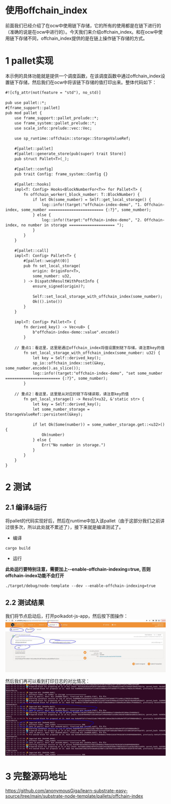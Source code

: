 # 使用offchain_index

前面我们已经介绍了在ocw中使用链下存储，它的所有的使用都是在链下进行的（准确的说是在ocw中进行的）。今天我们来介绍offchain_index。和在ocw中使用链下存储不同，offchain_index提供的是在链上操作链下存储的方式。

# 1 pallet实现
本示例的具体功能就是提供一个调度函数，在该调度函数中通过offchain_index设置链下存储，然后我们在ocw中将该链下存储的值打印出来。整体代码如下：
```
#![cfg_attr(not(feature = "std"), no_std)]

pub use pallet::*;
#[frame_support::pallet]
pub mod pallet {
	use frame_support::pallet_prelude::*;
	use frame_system::pallet_prelude::*;
	use scale_info::prelude::vec::Vec;

	use sp_runtime::offchain::storage::StorageValueRef;

	#[pallet::pallet]
	#[pallet::generate_store(pub(super) trait Store)]
	pub struct Pallet<T>(_);

	#[pallet::config]
	pub trait Config: frame_system::Config {}

	#[pallet::hooks]
	impl<T: Config> Hooks<BlockNumberFor<T>> for Pallet<T> {
		fn offchain_worker(_block_number: T::BlockNumber) {
			if let Ok(some_number) = Self::get_local_storage() {
				log::info!(target:"offchain-index-demo", "1. Offchain-index, some_number ======================== {:?}", some_number);
			} else {
				log::info!(target:"offchain-index-demo", "2. Offchain-index, no number in storage ==================== ");
			}
		}
	}

	#[pallet::call]
	impl<T: Config> Pallet<T> {
		#[pallet::weight(0)]
		pub fn set_local_storage(
			origin: OriginFor<T>,
			some_number: u32,
		) -> DispatchResultWithPostInfo {
			ensure_signed(origin)?;

			Self::set_local_storage_with_offchain_index(some_number);
			Ok(().into())
		}
	}

	impl<T: Config> Pallet<T> {
		fn derived_key() -> Vec<u8> {
			b"offchain-index-demo::value".encode()
		}
    
    // 重点1：看这里，这里是通过offchain_index将值设置到链下存储，请注意key的值
		fn set_local_storage_with_offchain_index(some_number: u32) {
			let key = Self::derived_key();
			sp_io::offchain_index::set(&key, some_number.encode().as_slice());
			log::info!(target:"offchain-index-demo", "set some_number ======================== {:?}", some_number);
		}

    // 重点2：看这里，这里是从对应的链下存储读取，请注意key的值
		fn get_local_storage() -> Result<u32, &'static str> {
			let key = Self::derived_key();
			let some_number_storage = StorageValueRef::persistent(&key);

			if let Ok(Some(number)) = some_number_storage.get::<u32>() {
				Ok(number)
			} else {
				Err("No number in storage.")
			}
		}
	}
}
```

# 2 测试
## 2.1 编译&运行

将pallet的代码实现好后，然后在runtime中加入该pallet（由于这部分我们之前讲过很多次，所以此处就不累述了），接下来就是编译测试了。

* 编译
```
cargo build
```
* 运行

**此处运行要特别注意，需要加上--enable-offchain-indexing=true, 否则offchain-index功能不会打开**
```
./target/debug/node-template --dev --enable-offchain-indexing=true
```

## 2.2 测试结果

我们将节点启动后，打开polkadot-js-app，然后按下图操作：
![图1](assets/offchain_index1.JPG)

然后我们再可以看到打印日志的对比情况：
![图2](assets/offchain_index2.JPG)



# 3 完整源码地址

https://github.com/anonymousGiga/learn-substrate-easy-source/tree/main/substrate-node-template/pallets/offchain-index


